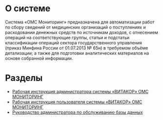 <!-- TITLE: ОМС Мониторинг -->
<!-- SUBTITLE: ОМС Финанс - ОМС Мониторинг -->

# О системе
Система «ОМС Мониторинг» предназначена для автоматизации работ по сбору сведений от медицинских организаций о поступлениях и расходовании денежных средств по источникам доходов, с отнесением операций на соответствующие группы, статьи и подстатьи классификации операций сектора государственного управления (приказ Минфина России от 01.07.2013 № 65н) в требуемом объёме детализации; а также для подготовки аналитических материалов на основе собранной информации.

# Разделы
- [Рабочая инструкция администратора системы «ВИТАКОР» ОМС МОНИТОРИНГ](rab-instr-admin-monitor)
- [Рабочая инструкция пользователя системы «ВИТАКОР» ОМС МОНИТОРИНГ](rab-instr-polz-monitor)
- [Руководство администратора по обслуживанию базы данных](baz-dan-mon)
